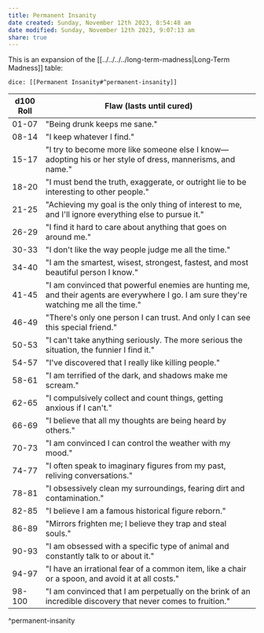 ```yaml
---
title: Permanent Insanity
date created: Sunday, November 12th 2023, 8:54:48 am
date modified: Sunday, November 12th 2023, 9:07:13 am
share: true
---
```


This is an expansion of the [[../../../../long-term-madness|Long-Term Madness]] table:

`dice: [[Permanent Insanity#^permanent-insanity]]`

| d100 Roll | Flaw (lasts until cured) |
|-----------|--------------------------|
| 01-07 | "Being drunk keeps me sane." |
| 08-14 | "I keep whatever I find." |
| 15-17 | "I try to become more like someone else I know—adopting his or her style of dress, mannerisms, and name." |
| 18-20 | "I must bend the truth, exaggerate, or outright lie to be interesting to other people." |
| 21-25 | "Achieving my goal is the only thing of interest to me, and I'll ignore everything else to pursue it." |
| 26-29 | "I find it hard to care about anything that goes on around me." |
| 30-33 | "I don't like the way people judge me all the time." |
| 34-40 | "I am the smartest, wisest, strongest, fastest, and most beautiful person I know." |
| 41-45 | "I am convinced that powerful enemies are hunting me, and their agents are everywhere I go. I am sure they're watching me all the time." |
| 46-49 | "There's only one person I can trust. And only I can see this special friend." |
| 50-53 | "I can't take anything seriously. The more serious the situation, the funnier I find it." |
| 54-57 | "I've discovered that I really like killing people." |
| 58-61 | "I am terrified of the dark, and shadows make me scream." |
| 62-65 | "I compulsively collect and count things, getting anxious if I can't." |
| 66-69 | "I believe that all my thoughts are being heard by others." |
| 70-73 | "I am convinced I can control the weather with my mood." |
| 74-77 | "I often speak to imaginary figures from my past, reliving conversations." |
| 78-81 | "I obsessively clean my surroundings, fearing dirt and contamination." |
| 82-85 | "I believe I am a famous historical figure reborn." |
| 86-89 | "Mirrors frighten me; I believe they trap and steal souls." |
| 90-93 | "I am obsessed with a specific type of animal and constantly talk to or about it." |
| 94-97 | "I have an irrational fear of a common item, like a chair or a spoon, and avoid it at all costs." |
| 98-100 | "I am convinced that I am perpetually on the brink of an incredible discovery that never comes to fruition." |
^permanent-insanity
